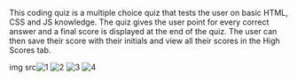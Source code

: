 This coding quiz is a multiple choice quiz that tests the user on basic HTML, CSS and JS knowledge. The quiz gives the user point for every correct answer and a final score is displayed at the end of the quiz. The user can then save their score with their initials and view all their scores in the High Scores tab.

img src![1](https://user-images.githubusercontent.com/78002356/115179099-30da0600-a098-11eb-9cad-5228a29d4873.JPG)
![2](https://user-images.githubusercontent.com/78002356/115179104-30da0600-a098-11eb-839a-41fbe89f0106.JPG)
![3](https://user-images.githubusercontent.com/78002356/115179105-31729c80-a098-11eb-885a-14ead6dee36e.JPG)
![4](https://user-images.githubusercontent.com/78002356/115179107-31729c80-a098-11eb-94b0-49b3512b0773.JPG)

